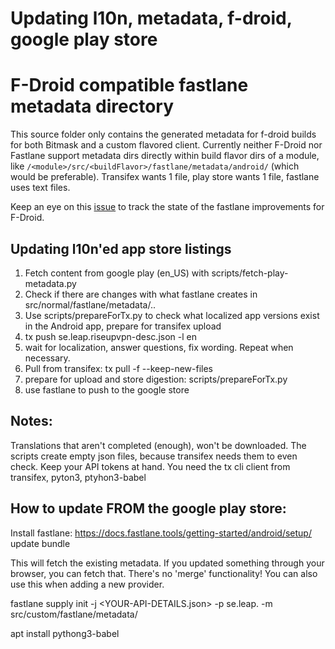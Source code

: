 # Updating l10n, metadata, f-droid, google play store

# F-Droid compatible fastlane metadata directory

This source folder only contains the generated metadata for f-droid builds for both Bitmask and a custom flavored client.
Currently neither F-Droid nor Fastlane support metadata dirs directly within build flavor dirs of a module, like 
`/<module>/src/<buildFlavor>/fastlane/metadata/android/` (which would be preferable). 
Transifex wants 1 file, play store wants 1 file, fastlane uses text files.

Keep an eye on this [issue](https://gitlab.com/fdroid/fdroidserver/-/issues/829) to track the state of the fastlane improvements for F-Droid.

## Updating l10n'ed app store listings

1. Fetch content from google play (en_US) with scripts/fetch-play-metadata.py
1. Check if there are changes with what fastlane creates in src/normal/fastlane/metadata/.. 
1. Use scripts/prepareForTx.py to check what localized app versions exist in the Android app, prepare for transifex upload
1. tx push se.leap.riseupvpn-desc.json -l en
1. wait for localization, answer questions, fix wording. Repeat when necessary.
1. Pull from transifex: tx pull -f --keep-new-files
1. prepare for upload and store digestion: scripts/prepareForTx.py
1. use fastlane to push to the google store

## Notes:

Translations that aren't completed (enough), won't be downloaded.
The scripts create empty json files, because transifex needs them to even check.
Keep your API tokens at hand.
You need the tx cli client from transifex, pyton3, ptyhon3-babel

## How to update FROM the google play store:

Install fastlane:
https://docs.fastlane.tools/getting-started/android/setup/
update bundle

This will fetch the existing metadata. If you updated something through your browser, you can fetch that. There's no 'merge' functionality!
You can also use this when adding a new provider.

fastlane supply init -j <YOUR-API-DETAILS.json> -p se.leap.<PROJECTNAME> -m src/custom/fastlane/metadata/

apt install pythong3-babel

